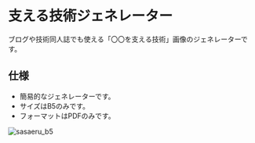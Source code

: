 # 支える技術ジェネレーター

ブログや技術同人誌でも使える「〇〇を支える技術」画像のジェネレーターです。

## 仕様
* 簡易的なジェネレーターです。
* サイズはB5のみです。
* フォーマットはPDFのみです。

![sasaeru_b5](https://user-images.githubusercontent.com/39484102/58100145-06674000-7c18-11e9-9a67-d17484203d81.png)

